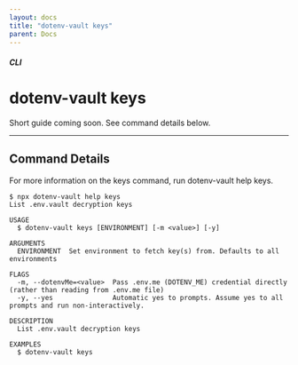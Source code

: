 ```yaml
---
layout: docs
title: "dotenv-vault keys"
parent: Docs
---
```


##### CLI

# dotenv-vault keys

Short guide coming soon. See command details below.

---

## Command Details

For more information on the keys command, run dotenv-vault help keys.

```
$ npx dotenv-vault help keys
List .env.vault decryption keys

USAGE
  $ dotenv-vault keys [ENVIRONMENT] [-m <value>] [-y]

ARGUMENTS
  ENVIRONMENT  Set environment to fetch key(s) from. Defaults to all environments

FLAGS
  -m, --dotenvMe=<value>  Pass .env.me (DOTENV_ME) credential directly (rather than reading from .env.me file)
  -y, --yes               Automatic yes to prompts. Assume yes to all prompts and run non-interactively.

DESCRIPTION
  List .env.vault decryption keys

EXAMPLES
  $ dotenv-vault keys
```
